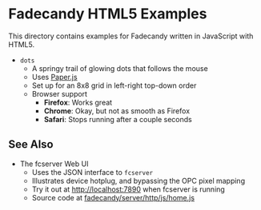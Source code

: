 Fadecandy HTML5 Examples
========================

This directory contains examples for Fadecandy written in JavaScript with HTML5.

* `dots`
  * A springy trail of glowing dots that follows the mouse
  * Uses [Paper.js](http://paperjs.org/)
  * Set up for an 8x8 grid in left-right top-down order
  * Browser support
    * **Firefox**: Works great
    * **Chrome**: Okay, but not as smooth as Firefox
    * **Safari**: Stops running after a couple seconds
 
See Also
--------
 
* The fcserver Web UI
   * Uses the JSON interface to `fcserver`
   * Illustrates device hotplug, and bypassing the OPC pixel mapping
   * Try it out at [http://localhost:7890](http://localhost:7890) when fcserver is running
   * Source code at [fadecandy/server/http/js/home.js](https://github.com/scanlime/fadecandy/blob/master/server/http/js/home.js)
